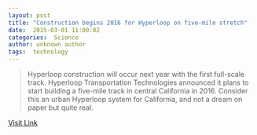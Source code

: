 ```yaml
---
layout: post
title: "Construction begins 2016 for Hyperloop on five-mile stretch"
date:  2015-03-01 11:00:02 
categories:  Science     
author: unknown author
tags:  technology                                                                                                                                                                                                                                                                                                                                                                                                                                                                                                                                                                                                                                                                                                                                                                                     
---
```



> Hyperloop construction will occur next year with the first full-scale track. Hyperloop Transportation Technologies announced it plans to start building a five-mile track in central California in 2016. Consider this an urban Hyperloop system for California, and not a dream on paper but quite real.

[Visit Link](http://phys.org/news344410744.html)
